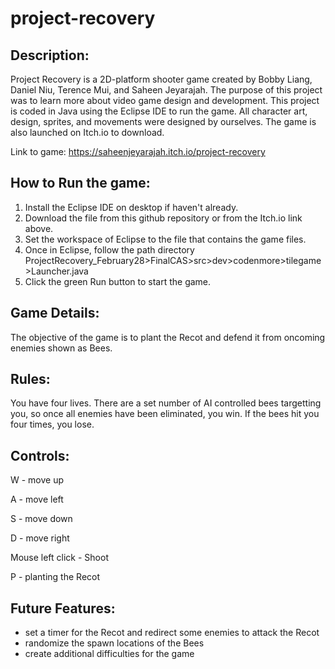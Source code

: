 # project-recovery

## Description:

Project Recovery is a 2D-platform shooter game created by Bobby Liang, Daniel Niu, Terence Mui, and Saheen
Jeyarajah. The purpose of this project was to learn more about video game design and development.
This project is coded in Java using the Eclipse IDE to run the game.
All character art, design, sprites, and movements were designed by ourselves.
The game is also launched on Itch.io to download.

Link to game: https://saheenjeyarajah.itch.io/project-recovery

## How to Run the game:
1. Install the Eclipse IDE on desktop if haven't already.
2. Download the file from this github repository or from the Itch.io link above.
3. Set the workspace of Eclipse to the file that contains the game files.
4. Once in Eclipse, follow the path directory
ProjectRecovery_February28>FinalCAS>src>dev>codenmore>tilegame>Launcher.java
5. Click the green Run button to start the game.

## Game Details:
The objective of the game is to plant the Recot and defend it from oncoming enemies shown as Bees.

## Rules:
You have four lives.
There are a set number of AI controlled bees targetting you, so once all enemies have been
eliminated, you win. 
If the bees hit you four times, you lose.

## Controls:
W - move up

A - move left

S - move down

D - move right

Mouse left click - Shoot

P - planting the Recot

## Future Features:
- set a timer for the Recot and redirect some enemies to attack the Recot
- randomize the spawn locations of the Bees
- create additional difficulties for the game
